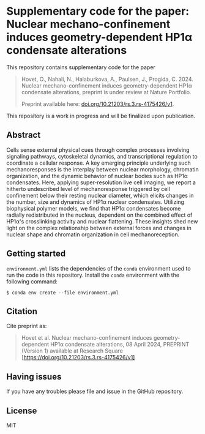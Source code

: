 # Supplementary code for the paper: Nuclear mechano-confinement induces geometry-dependent HP1α condensate alterations

This repository contains supplementary code for the paper
> Hovet, O., Nahali, N., Halaburkova, A., Paulsen, J., Progida, C. 2024.
> Nuclear mechano-confinement induces geometry-dependent HP1α condensate alterations, preprint is under review at Nature Portfolio.
>
> Preprint available here: [doi.org/10.21203/rs.3.rs-4175426/v1](https://www.researchsquare.com/article/rs-4175426/latest).

This repository is a work in progress and will be finalized upon publication.

## Abstract
Cells sense external physical cues through complex processes involving signaling pathways, cytoskeletal dynamics, and transcriptional regulation to coordinate a cellular response. A key emerging principle underlying such mechanoresponses is the interplay between nuclear morphology, chromatin organization, and the dynamic behavior of nuclear bodies such as HP1α condensates. Here, applying super-resolution live cell imaging, we report a hitherto undescribed level of mechanoresponse triggered by cell confinement below their resting nuclear diameter, which elicits changes in the number, size and dynamics of HP1α nuclear condensates. Utilizing biophysical polymer models, we find that HP1α condensates become radially redistributed in the nucleus, dependent on the combined effect of HP1α's crosslinking activity and nuclear flattening. These insights shed new light on the complex relationship between external forces and changes in nuclear shape and chromatin organization in cell mechanoreception.

## Getting started

`environment.yml` lists the dependencies of the `conda` environment used to run the code in this repository. Install the `conda` environment with the following command:

    $ conda env create --file environment.yml

## Citation

Cite preprint as:

> Hovet et al. Nuclear mechano-confinement induces geometry-dependent HP1α condensate alterations, 08 April 2024, PREPRINT (Version 1) available at Research Square [https://doi.org/10.21203/rs.3.rs-4175426/v1]


## Having issues
If you have any troubles please file and issue in the GitHub repository.

## License
MIT
